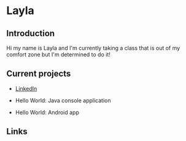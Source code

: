 # Layla

## Introduction
    
Hi my name is Layla and I'm currently taking a class that is out of my comfort zone but I'm determined to do it!

## Current projects

  * [LinkedIn]({Layla33333.github.io})
  
* Hello World: Java console application 

 * Hello World: Android app
 
## Links